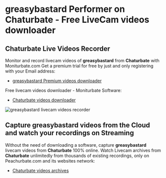 # greasybastard Performer on Chaturbate - Free LiveCam videos downloader

## Chaturbate Live Videos Recorder

Monitor and record livecam videos of **greasybastard** from **Chaturbate** with Moniturbate.com
Get a premium trial for free by just and only registering with your Email address:
* [greasybastard Premium videos downloader](https://moniturbate.com/request-demo-licence-key.html)

Free livecam videos downloader - Moniturbate Software:
* [Chaturbate videos downloader](https://moniturbate.com/moniturbate-download-software.html)

![greasybastard livecam videos recorder](https://peachurnet.com/templates/moniturbate-software.png)


## Capture greasybastard videos from the Cloud and watch your recordings on Streaming

Without the need of downloading a software, capture **greasybastard** livecam videos from **Chaturbate** 100% online.
Watch Livecam archives from **Chaturbate** unlimitedly from thousands of existing recordings, only on Peachurbate.com and its websites network:
* [Chaturbate videos archives](https://peachurnet.com/)